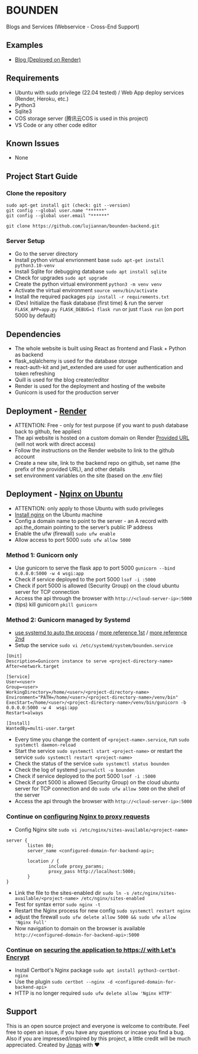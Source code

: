 # BOUNDEN
Blogs and Services (Webservice - Cross-End Support)

## Examples
- [Blog (Deployed on Render)](https://bounden.onrender.com/)

## Requirements
- Ubuntu with sudo privilege (22.04 tested) / Web App deploy services (Render, Heroku, etc.)
- Python3
- Sqlite3
- COS storage server (腾讯云COS is used in this project)
- VS Code or any other code editor

## Known Issues
- None

## Project Start Guide
### Clone the repository
```
sudo apt-get install git (check: git --version)
git config --global user.name "******"
git config --global user.email "******"

git clone https://github.com/lujiannan/bounden-backend.git
```

### Server Setup
- Go to the server directory
- Install python virtual envrionment base ```sudo apt-get install python3.10-venv```
- Install Sqlite for debugging database ```sudo apt install sqlite```
- Check for upgrades ```sudo apt upgrade```
- Create the python virtual environment ```python3 -m venv venv```
- Activate the virtual environment ```source venv/bin/activate```
- Install the required packages ```pip install -r requirements.txt```
- (Dev) Initialize the flask database (first time) & run the server ```FLASK_APP=app.py FLASK_DEBUG=1 flask run``` or just ```flask run``` (on port 5000 by default)

## Dependencies
- The whole website is built using React as frontend and Flask + Python as backend
- flask_sqlalchemy is used for the database storage
- react-auth-kit and jwt_extended are used for user authentication and token refreshing
- Quill is used for the blog creater/editor
- Render is used for the deployment and hosting of the website
- Gunicorn is used for the production server

## Deployment - [Render](https://docs.render.com/github)
- ATTENTION: Free - only for test purpose (if you want to push database back to github, fee applies)
- The api website is hosted on a custom domain on Render [Provided URL](https://bounden-api.onrender.com/) (will not work with direct access)
- Follow the instructions on the Render website to link to the github account
- Create a new site, link to the backend repo on github, set name (the prefix of the provided URL), and other details
- set environment variables on the site (based on the .env file)

## Deployment - [Nginx on Ubuntu](https://www.digitalocean.com/community/tutorials/how-to-serve-flask-applications-with-gunicorn-and-nginx-on-ubuntu-22-04)
- ATTENTION: only apply to those Ubuntu with sudo privileges
- [Install nginx](https://www.digitalocean.com/community/tutorials/how-to-install-nginx-on-ubuntu-22-04) on the Ubuntu machine
- Config a domain name to point to the server - an A record with api.the_domain pointing to the server’s public IP address
- Enable the ufw (firewall) ```sudo ufw enable```
- Allow access to port 5000 ```sudo ufw allow 5000```
### Method 1: Gunicorn only
- Use gunicorn to serve the flask app to port 5000 ```gunicorn --bind 0.0.0.0:5000 -w 4 wsgi:app```
- Check if service deployed to the port 5000 ```lsof -i :5000```
- Check if port 5000 is allowed (Security Group) on the cloud ubuntu server for TCP connection
- Access the api through the browser with ```http://<cloud-server-ip>:5000```
- (tips) kill gunicorn ```pkill gunicorn```
### Method 2: Gunicorn managed by Systemd
- [use systemd to auto the process](https://docs.gunicorn.org/en/stable/deploy.html#systemd) / [more reference 1st](https://blog.miguelgrinberg.com/post/how-to-deploy-a-react--flask-project) / [more reference 2nd](https://blog.miguelgrinberg.com/post/running-a-flask-application-as-a-service-with-systemd)
- Setup the service ```sudo vi /etc/systemd/system/bounden.service```
```
[Unit]
Description=Gunicorn instance to serve <project-directory-name>
After=network.target

[Service]
User=<user>
Group=<user>
WorkingDirectory=/home/<user>/<project-directory-name>
Environment="PATH=/home/<user>/<project-directory-name>/venv/bin"
ExecStart=/home/<user>/<project-directory-name>/venv/bin/gunicorn -b 0.0.0.0:5000 -w 4  wsgi:app
Restart=always

[Install]
WantedBy=multi-user.target
```
- Every time you change the content of ```<project-name>.service```, run ```sudo systemctl daemon-reload```
- Start the service ```sudo systemctl start <project-name>``` or restart the service ```sudo systemctl restart <project-name>```
- Check the status of the service ```sudo systemctl status bounden```
- Check the log of systemd ```journalctl -u bounden```
- Check if service deployed to the port 5000 ```lsof -i :5000```
- Check if port 5000 is allowed (Security Group) on the cloud ubuntu server for TCP connection and do ```sudo ufw allow 5000``` on the shell of the server
- Access the api through the browser with ```http://<cloud-server-ip>:5000```
### Continue on [configuring Nginx to proxy requests](https://www.digitalocean.com/community/tutorials/how-to-serve-flask-applications-with-gunicorn-and-nginx-on-ubuntu-22-04#step-5-configuring-nginx-to-proxy-requests)
- Config Nginx site ```sudo vi /etc/nginx/sites-available/<project-name>```
```
server {
        listen 80;
        server_name <configured-domain-for-backend-api>;

        location / {
                include proxy_params;
                proxy_pass http://localhost:5000;
        }
}
```
- Link the file to the sites-enabled dir ```sudo ln -s /etc/nginx/sites-available/<project-name> /etc/nginx/sites-enabled```
- Test for syntax error ```sudo nginx -t```
- Restart the Nginx process for new config ```sudo systemctl restart nginx```
- adjust the firewall ```sudo ufw delete allow 5000 && sudo ufw allow 'Nginx Full'```
- Now navigation to domain on the browser is available ```http://<configured-domain-for-backend-api>:5000```
### Continue on [securing the application to https:// with Let's Encrypt](https://www.digitalocean.com/community/tutorials/how-to-serve-flask-applications-with-gunicorn-and-nginx-on-ubuntu-22-04#step-5-configuring-nginx-to-proxy-requests)
- Install Certbot's Nginx package ```sudo apt install python3-certbot-nginx```
- Use the plugin ```sudo certbot --nginx -d <configured-domain-for-backend-api>```
- HTTP is no longer required ```sudo ufw delete allow 'Nginx HTTP'```

## Support
This is an open source project and everyone is welcome to contribute. Feel free to open an issue, if you have any questions or incase you find a bug. Also if you are impressed/inspired by this project, a little credit will be much appreciated.
Created by [Jonas](https://github.com/lujiannan) with ❤️